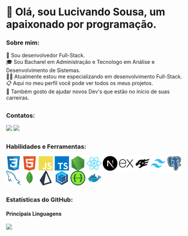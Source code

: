 # 👋 Olá, sou Lucivando Sousa, um apaixonado por programação.

### Sobre mim:
🥷 Sou desenvolvedor Full-Stack.<br>
🎓 Sou Bacharel em Administração e Tecnologo em Análise e Desenvolvimento de Sistemas.<br>
👨‍🎓 Atualmente estou me especializando em desenvolvimento Full-Stack.<br>
📋 Aqui no meu perfil você pode ver todos os meus projetos.<br> 
🤝 Também gosto de ajudar novos Dev's que estão no início de suas carreiras.<br>

##
### Contatos:
<a href="https://www.linkedin.com/in/lucivandosousa" target="_blank"><img src="https://img.shields.io/badge/-LinkedIn-%230077B5?style=for-the-badge&logo=linkedin&logoColor=white" target="_blank"></a>
<a href = "mailto:lucivandosousa@gmail.com"><img src="https://img.shields.io/badge/-Gmail-%23FF6347?style=for-the-badge&logo=gmail&logoColor=white" target="_blank"></a>

##
### Habilidades e Ferramentas:
<div>
  <img align="center" alt="CSS" height="40" width="40" src="https://raw.githubusercontent.com/devicons/devicon/master/icons/css3/css3-original.svg">
  <img align="center" alt="HTML" height="40" width="40" src="https://raw.githubusercontent.com/devicons/devicon/master/icons/html5/html5-original.svg">
  <img align="center" alt="JavaScript" height="40" width="40" src="https://raw.githubusercontent.com/devicons/devicon/master/icons/javascript/javascript-plain.svg">
  <img align="center" alt="TypeScript" height="40" width="40" src="https://raw.githubusercontent.com/devicons/devicon/master/icons/typescript/typescript-plain.svg">
  <img align="center" alt="NodeJs" height="40" width="40" src="https://raw.githubusercontent.com/devicons/devicon/master/icons/nodejs/nodejs-original.svg">
  <img align="center" alt="React" height="40" width="40" src="https://raw.githubusercontent.com/devicons/devicon/master/icons/react/react-original.svg">
  <img align="center" alt="NextJs" height="40" width="40" src="https://raw.githubusercontent.com/devicons/devicon/master/icons/nextjs/nextjs-original.svg">
  <img align="center" alt="Express" height="40" width="40" src="https://raw.githubusercontent.com/devicons/devicon/master/icons/express/express-original.svg">
  <img align="center" alt="Fastify" height="40" width="40" src="https://raw.githubusercontent.com/devicons/devicon/master/icons/fastify/fastify-original.svg">
  <img align="center" alt="Fastify" height="40" width="40" src="https://raw.githubusercontent.com/devicons/devicon/master/icons/tailwindcss/tailwindcss-original.svg">
  <img align="center" alt="Postgresql" height="40" width="40" src="https://raw.githubusercontent.com/devicons/devicon/master/icons/postgresql/postgresql-original.svg">
  <img align="center" alt="MySQL" height="40" width="40" src="https://raw.githubusercontent.com/devicons/devicon/master/icons/mysql/mysql-original.svg">
  <img align="center" alt="Mongodb" height="40" width="40" src="https://raw.githubusercontent.com/devicons/devicon/master/icons/mongodb/mongodb-original.svg">
  <img align="center" alt="Prisma-ORM" height="40" width="40" src="https://raw.githubusercontent.com/devicons/devicon/master/icons/prisma/prisma-original.svg">
  <img align="center" alt="Sequelize-ORM" height="40" width="40" src="https://raw.githubusercontent.com/devicons/devicon/master/icons/sequelize/sequelize-original.svg">
  <img align="center" alt="Swagger" height="40" width="40" src="https://raw.githubusercontent.com/devicons/devicon/master/icons/swagger/swagger-original.svg">
  <img align="center" alt="Docker" height="40" width="40" src="https://raw.githubusercontent.com/devicons/devicon/master/icons/docker/docker-original.svg">
</div>

##
### Estatísticas do GitHub:
#### Principais Linguagens
![](https://github-readme-stats.vercel.app/api/top-langs/?username=lucivandosousa&theme=dark&hide_border=false&include_all_commits=false&count_private=false&layout=compact)
